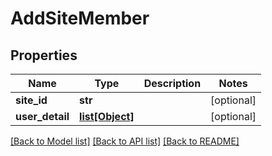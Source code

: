 # AddSiteMember

## Properties
Name | Type | Description | Notes
------------ | ------------- | ------------- | -------------
**site_id** | **str** |  | [optional] 
**user_detail** | [**list[Object]**](Object.md) |  | [optional] 

[[Back to Model list]](../README.md#documentation-for-models) [[Back to API list]](../README.md#documentation-for-api-endpoints) [[Back to README]](../README.md)

